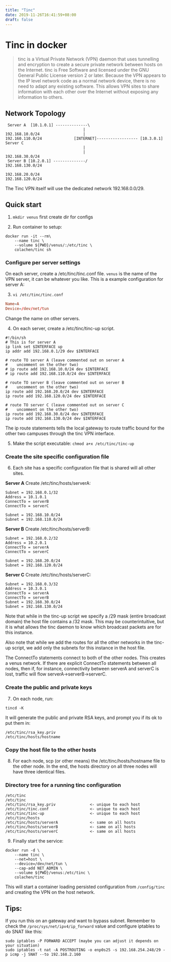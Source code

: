 ```yaml
---
title: "Tinc"
date: 2019-11-26T16:41:59+08:00
draft: false
---
```


# Tinc in docker

> tinc is a Virtual Private Network (VPN) daemon that uses tunnelling and encryption to create a secure private network between hosts on the Internet. tinc is Free Software and licensed under the GNU General Public License version 2 or later. Because the VPN appears to the IP level network code as a normal network device, there is no need to adapt any existing software. This allows VPN sites to share information with each other over the Internet without exposing any information to others.

## Network Topology

```
 Server A  [10.1.0.1] --------------\
                                  |
192.168.10.0/24                   |
192.160.110.0/24              [INTERNET]------------------ [10.3.0.1] Server C
                                  |
                                  |                            192.168.30.0/24
 Server B [10.2.0.1] --------------/                           192.168.130.0/24

192.168.20.0/24
192.168.120.0/24
```

The Tinc VPN itself will use the dedicated network 192.168.0.0/29.

## Quick start

1. `mkdir venus` first create dir for configs

2. Run container to setup:

```shell
docker run -it --rm\
    --name tinc \
    --volume ${PWD}/venus/:/etc/tinc \
    colachen/tinc sh
```

### Configure per server settings

On each server, create a /etc/tinc/tinc.conf file. `venus` is the name of the VPN server, it can be whatever you like. This is a example configuration for server A:

3. `vi /etc/tinc/tinc.conf`

```tinc.conf
Name=A
Device=/dev/net/tun
```

Change the name on other servers.

4. On each server, create a /etc/tinc/tinc-up script.

```
#!/bin/sh
# This is for server A
ip link set $INTERFACE up
ip addr add 192.168.0.1/29 dev $INTERFACE

# route TO server A (leave commented out on server A
#    uncomment on the other two)
# ip route add 192.168.10.0/24 dev $INTERFACE
# ip route add 192.168.110.0/24 dev $INTERFACE

# route TO server B (leave commented out on server B
#    uncomment on the other two)
ip route add 192.168.20.0/24 dev $INTERFACE
ip route add 192.168.120.0/24 dev $INTERFACE

# route TO server C (leave commented out on server C
#    uncomment on the other two)
ip route add 192.168.30.0/24 dev $INTERFACE
ip route add 192.168.130.0/24 dev $INTERFACE
```

The ip route statements tells the local gateway to route traffic bound for the other two campuses through the tinc VPN interface.

5. Make the script executable:
   `chmod a+x /etc/tinc/tinc-up`

### Create the site specific configuration file

6. Each site has a specific configuration file that is shared will all other sites.

**Server A**
Create /etc/tinc/hosts/serverA:

```
Subnet = 192.168.0.1/32
Address = 10.1.0.1
ConnectTo = serverB
ConnectTo = serverC

Subnet = 192.168.10.0/24
Subnet = 192.168.110.0/24
```

**Server B**
Create /etc/tinc/hosts/serverB:

```
Subnet = 192.168.0.2/32
Address = 10.2.0.1
ConnectTo = serverA
ConnectTo = serverC

Subnet = 192.168.20.0/24
Subnet = 192.168.120.0/24
```

**Server C**
Create /etc/tinc/hosts/serverC:

```
Subnet = 192.168.0.3/32
Address = 10.3.0.1
ConnectTo = serverA
ConnectTo = serverB
Subnet = 192.168.30.0/24
Subnet = 192.168.130.0/24
```

Note that while in the tinc-up script we specify a /29 mask (entire broadcast domain) the host file contains a /32 mask. This may be counterintuitive, but it is what allows the tinc daemon to know which broadcast packets are for this instance.

Also note that while we add the routes for all the other networks in the tinc-up script, we add only the subnets for this instance in the host file.

The ConnectTo statements connect to both of the other nodes. This creates a venus network. If there are explicit ConnectTo statements between all nodes, then if, for instance, connectivity between serverA and serverC is lost, traffic will flow serverA->serverB->serverC.

### Create the public and private keys

7. On each node, run:

`tincd -K`

It will generate the public and private RSA keys, and prompt you if its ok to put them in:

```
/etc/tinc/rsa_key.priv
/etc/tinc/hosts/hostname

```

### Copy the host file to the other hosts

8. For each node, scp (or other means) the /etc/tinc/hosts/hostname file to the other node. In the end, the hosts directory on all three nodes will have three identical files.

### Directory tree for a running tinc configuration

```
/etc/tinc
/etc/tinc
/etc/tinc/rsa_key.priv               <- unique to each host
/etc/tinc/tinc.conf                  <- unique to each host
/etc/tinc/tinc-up                    <- unique to each host
/etc/tinc/hosts
/etc/tinc/hosts/serverA              <- same on all hosts
/etc/tinc/hosts/serverB              <- same on all hosts
/etc/tinc/hosts/serverC              <- same on all hosts
```

9. Finally start the service:

```shell
docker run -d \
    --name tinc \
    --net=host \
    --device=/dev/net/tun \
    --cap-add NET_ADMIN \
    --volume ${PWD}/venus:/etc/tinc \
    colachen/tinc
```

This will start a container loading persisted configuration from `/config/tinc` and creating the VPN on the host network.

## Tips:

If you run this on an gateway and want to bypass subnet. Remember to check the `/proc/sys/net/ipv4/ip_forward` value and configure iptables to do SNAT like this:

```shell
sudo iptables -P FORWARD ACCEPT (maybe you can adjust it depends on your situation)
sudo iptables -t nat -A POSTROUTING -o enp0s25 -s 192.168.254.248/29 -p icmp -j SNAT --to 192.168.2.160
```

